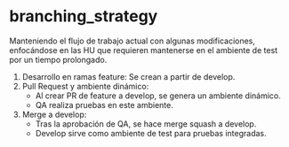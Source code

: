 # branching_strategy

Manteniendo el flujo de trabajo actual con algunas modificaciones, enfocándose en las HU que requieren mantenerse en el ambiente de test por un tiempo prolongado.

1. Desarrollo en ramas feature: Se crean a partir de develop.
2. Pull Request y ambiente dinámico:
    - Al crear PR de feature a develop, se genera un ambiente dinámico.
    - QA realiza pruebas en este ambiente.
3. Merge a develop:
    - Tras la aprobación de QA, se hace merge squash a develop.
    - Develop sirve como ambiente de test para pruebas integradas.